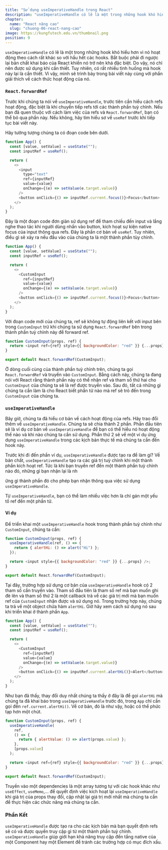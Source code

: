 ```yaml
---
title: "Sử dụng useImperativeHandle trong React"
description: "useImperativeHandle có lẽ là một trong những hook khó hiểu hơn vì nó hoạt động theo cách rất khác so với hầu hết các hooks. Bắt buộc phải đi ngược lại bản chất khai báo của React khiến nó trở nên khá đặc biệt. Do vậy, nó chỉ nên được sử dụng khi cần thiết. Tuy nhiên, có rất nhiều tình huống mà hook này lại là cần thiết"
chapter:
  name: "React nâng cao"
  slug: "chuong-06-react-nang-cao"
image: https://kungfutech.edu.vn/thumbnail.png
position: 9
---
```


`useImperativeHandle` có lẽ là một trong những hook khó hiểu hơn vì nó hoạt động theo cách rất khác so với hầu hết các hooks. Bắt buộc phải đi ngược lại bản chất khai báo của React khiến nó trở nên khá đặc biệt. Do vậy, nó chỉ nên được sử dụng khi cần thiết. Tuy nhiên, có rất nhiều tình huống mà hook này lại là cần thiết. Vì vậy, mình sẽ trình bày trong bài viết này cùng với phần giải thích về cách thức hoạt động của nó.

### `React.forwardRef`

Trước khi chúng ta nói về `useImperativeHandle`, trước tiên cần hiểu cách refs hoạt động, đặc biệt là khi chuyển tiếp refs tới các thành phần tuỳ chỉnh. Nếu bạn đã quen thuộc với cách làm việc của refs và `React.forwardRef`, bạn có thể bỏ qua phần này. Nếu không, hãy tìm hiểu sơ về `useRef` trước khi tiếp tục bài viết này.

Hãy tưởng tượng chúng ta có đoạn code bên dưới.

```javascript
function App() {
  const [value, setValue] = useState("");
  const inputRef = useRef();

  return (
    <>
      <input
        type="text"
        ref={inputRef}
        value={value}
        onChange={(e) => setValue(e.target.value)}
      />
      <button onClick={() => inputRef.current.focus()}>Focus</button>
    </>
  );
}
```

Đây là một đoạn code đơn giản sử dụng ref để tham chiếu đến input và lắng nghe thao tác khi người dùng nhấn vào button, kích hoạt sự kiện native focus của input thông qua refs. Đây là phần cơ bản về `useRef`. Tuy nhiên, điều gì sẽ xảy ra nếu đầu vào của chúng ta là một thành phần tùy chỉnh.

```javascript
function App() {
  const [value, setValue] = useState("");
  const inputRef = useRef();

  return (
    <>
      <CustomInput
        ref={inputRef}
        value={value}
        onChange={(e) => setValue(e.target.value)}
      />
      <button onClick={() => inputRef.current.focus()}>Focus</button>
    </>
  );
}
```

Với đoạn code mới của chúng ta, ref sẽ không tự động liên kết với input bên trong `CustomInput` trừ khi chúng ta sử dụng `React.forwardRef` bên trong thành phần tuỳ chỉnh này để forward ref.

```javascript
function CustomInput(props, ref) {
  return <input ref={ref} style={{ backgroundColor: "red" }} {...props} />;
}

export default React.forwardRef(CustomInput);
```

Ở dòng cuối cùng của thành phần tuỳ chỉnh trên, chúng ta gọi `React.forwardRef` và truyền vào `CustomInput`. Bằng cách này, chúng ta đang nói với React rằng thành phần này có thể nhận ref và tham số thứ hai cho `CustomInput` của chúng ta sẽ là ref được truyền vào. Sau đó, tất cả những gì chúng ta cần làm là cho React biết phần tử nào mà ref sẽ trỏ đến trong `CustomInput` của chúng ta.

### `useImperativeHandle`

Bây giờ, chúng ta đã hiểu cơ bản về cách hoạt động của refs. Hãy trao đổi thêm về `useImperativeHandle`. Chúng ta sẽ chia thành 2 phần. Phần đầu tiên sẽ là ví dụ cơ bản về `useImperativeHandle` để bạn có thể hiểu nó hoạt động thế nào và khi nào chúng ta cần sử dụng. Phần thứ 2 sẽ về một ví dụ ứng dụng `useImperativeHandle` trong các kịch bản thực tế mà chúng ta cần đến hook này.

Trước khi đi đến phần ví dụ, `useImperativeHandle` được tạo ra để làm gì? Về bản chất, `useImperativeHandle` tạo ra các giá trị tuỳ chỉnh khi một thành phần kích hoạt ref. Tức là khi bạn truyền ref đến một thành phần tuỳ chỉnh nào đó, những gì bạn nhận lại là nh

ững gì thành phần đó cho phép bạn nhận thông qua việc sử dụng `useImperativeHandle`.

Từ `useImperativeHandle`, bạn có thể làm nhiều việc hơn là chỉ gán một yếu tố ref đến một phần tử.

#### Ví dụ

Để triển khai một `useImperativeHandle` hook trong thành phần tuỳ chỉnh như `CustomInput`, chúng ta cần:

```javascript
function CustomInput(props, ref) {
  useImperativeHandle(ref, () => {
    return { alertHi: () => alert("Hi") };
  });

  return <input style={{ backgroundColor: "red" }} {...props} />;
}

export default React.forwardRef(CustomInput);
```

Tại đây, trường hợp sử dụng cơ bản của `useImperativeHandle` hook có 2 tham số cần truyền vào. Tham số đầu tiên là tham số ref mà bạn muốn ghi đè lên và tham số thứ 2 là một callback trả về các giá trị mới mà bạn muốn ref của `CustomInput` nhận được và sử dụng nó. Trong trường hợp này, chúng ta trả về một object chứa hàm `alertHi`. Giờ hãy xem cách sử dụng nó sau khi triển khai ở thành phần `App`.

```javascript
function App() {
  const [value, setValue] = useState("");
  const inputRef = useRef();

  return (
    <>
      <CustomInput
        ref={inputRef}
        value={value}
        onChange={(e) => setValue(e.target.value)}
      />
      <button onClick={() => inputRef.current.alertHi()}>Alert</button>
    </>
  );
}
```

Như bạn đã thấy, thay đổi duy nhất chúng ta thấy ở đây là để gọi `alertHi` mà chúng ta đã khai báo trong `useImperativeHandle` trước đó, trong `App` chỉ cần gọi đến `ref.current.alertHi()`. Về cơ bản, đó là như vậy, hoặc có thể phức tạp hơn một chút.

```javascript
function CustomInput(props, ref) {
  useImperativeHandle(
    ref,
    () => {
      return { alertValue: () => alert(props.value) };
    },
    [props.value]
  );

  return <input ref={ref} style={{ backgroundColor: "red" }} {...props} />;
}

export default React.forwardRef(CustomInput);
```

Truyền vào một dependencies là một array tương tự với các hook khác như `useEffect`, `useMemo`,... để quyết định việc kích hoạt lại `useImperativeHandle` khi giá trị của props thay đổi, cập nhật lại giá trị mới nhất mà chúng ta cần để thực hiện các chức năng mà chúng ta cần.

### Phần Kết

`useImperativeHandle` được tạo ra cho các kịch bản mà bạn quyết định refs sẽ có và được quyền truy cập gì từ một thành phần tuỳ chỉnh.
`useImperativeHandle` giúp giới hạn khả năng truy cập đến tầng native của một Component hay một Element để tránh các trường hợp có mục đích xấu.
